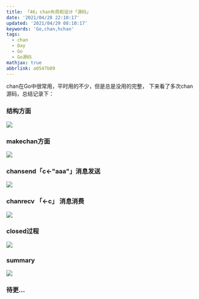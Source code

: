 ```yaml
---
title: 「46」chan布局和设计「源码」
date: '2021/04/28 22:10:17'
updated: '2021/04/29 08:10:17'
keywords: 'Go,chan,hchan'
tags:
  - chan
  - Day
  - Go
  - Go源码
mathjax: true
abbrlink: a0547b09
---
```


chan在Go中很常用，平时用的不少，但是总是没用的完整，
下来看了多次chan源码，总结记录下：

### 结构方面

![](https://github.com/crab21/Images/tree/master/Canvas%201.png)

<!--more-->

### makechan方面

![](https://github.com/crab21/Images/tree/master/makechan.png)

### chansend「c<-"aaa"」消息发送

![](https://github.com/crab21/Images/tree/master/chansend.png)


### chanrecv 「<-c」 消息消费


![](https://github.com/crab21/Images/tree/master/chanrecv.png)

### closed过程

![](https://github.com/crab21/Images/tree/master/closed.png)

### summary

![](https://github.com/crab21/Images/tree/master/summary.png)

### 待更...